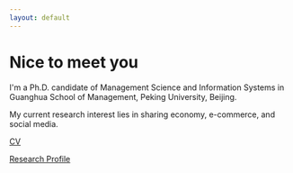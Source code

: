 ```yaml
---
layout: default
---
```


# Nice to meet you

I'm a Ph.D. candidate of Management Science and Information Systems in Guanghua School of Management, Peking University, Beijing.

My current research interest lies in sharing economy, e-commerce, and social media.

[CV](./cv3.pdf)

[Research Profile](./research.md)


